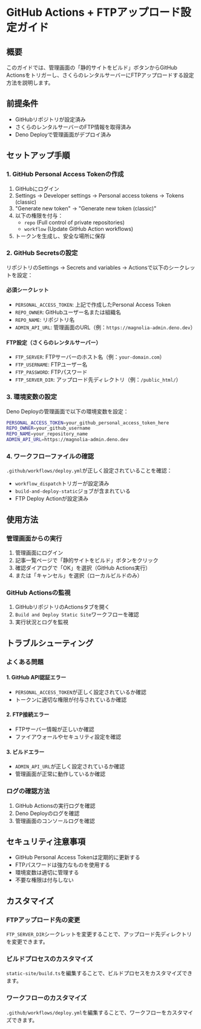 # GitHub Actions + FTPアップロード設定ガイド

## 概要

このガイドでは、管理画面の「静的サイトをビルド」ボタンからGitHub Actionsをトリガーし、さくらのレンタルサーバーにFTPアップロードする設定方法を説明します。

## 前提条件

- GitHubリポジトリが設定済み
- さくらのレンタルサーバーのFTP情報を取得済み
- Deno Deployで管理画面がデプロイ済み

## セットアップ手順

### 1. GitHub Personal Access Tokenの作成

1. GitHubにログイン
2. Settings → Developer settings → Personal access tokens → Tokens (classic)
3. "Generate new token" → "Generate new token (classic)"
4. 以下の権限を付与：
   - `repo` (Full control of private repositories)
   - `workflow` (Update GitHub Action workflows)
5. トークンを生成し、安全な場所に保存

### 2. GitHub Secretsの設定

リポジトリのSettings → Secrets and variables → Actionsで以下のシークレットを設定：

#### 必須シークレット
- `PERSONAL_ACCESS_TOKEN`: 上記で作成したPersonal Access Token
- `REPO_OWNER`: GitHubユーザー名または組織名
- `REPO_NAME`: リポジトリ名
- `ADMIN_API_URL`: 管理画面のURL（例：`https://magnolia-admin.deno.dev`）

#### FTP設定（さくらのレンタルサーバー）
- `FTP_SERVER`: FTPサーバーのホスト名（例：`your-domain.com`）
- `FTP_USERNAME`: FTPユーザー名
- `FTP_PASSWORD`: FTPパスワード
- `FTP_SERVER_DIR`: アップロード先ディレクトリ（例：`/public_html/`）

### 3. 環境変数の設定

Deno Deployの管理画面で以下の環境変数を設定：

```bash
PERSONAL_ACCESS_TOKEN=your_github_personal_access_token_here
REPO_OWNER=your_github_username
REPO_NAME=your_repository_name
ADMIN_API_URL=https://magnolia-admin.deno.dev
```

### 4. ワークフローファイルの確認

`.github/workflows/deploy.yml`が正しく設定されていることを確認：

- `workflow_dispatch`トリガーが設定済み
- `build-and-deploy-static`ジョブが含まれている
- FTP Deploy Actionが設定済み

## 使用方法

### 管理画面からの実行

1. 管理画面にログイン
2. 記事一覧ページで「静的サイトをビルド」ボタンをクリック
3. 確認ダイアログで「OK」を選択（GitHub Actions実行）
4. または「キャンセル」を選択（ローカルビルドのみ）

### GitHub Actionsの監視

1. GitHubリポジトリのActionsタブを開く
2. `Build and Deploy Static Site`ワークフローを確認
3. 実行状況とログを監視

## トラブルシューティング

### よくある問題

#### 1. GitHub API認証エラー
- `PERSONAL_ACCESS_TOKEN`が正しく設定されているか確認
- トークンに適切な権限が付与されているか確認

#### 2. FTP接続エラー
- FTPサーバー情報が正しいか確認
- ファイアウォールやセキュリティ設定を確認

#### 3. ビルドエラー
- `ADMIN_API_URL`が正しく設定されているか確認
- 管理画面が正常に動作しているか確認

### ログの確認方法

1. GitHub Actionsの実行ログを確認
2. Deno Deployのログを確認
3. 管理画面のコンソールログを確認

## セキュリティ注意事項

- GitHub Personal Access Tokenは定期的に更新する
- FTPパスワードは強力なものを使用する
- 環境変数は適切に管理する
- 不要な権限は付与しない

## カスタマイズ

### FTPアップロード先の変更

`FTP_SERVER_DIR`シークレットを変更することで、アップロード先ディレクトリを変更できます。

### ビルドプロセスのカスタマイズ

`static-site/build.ts`を編集することで、ビルドプロセスをカスタマイズできます。

### ワークフローのカスタマイズ

`.github/workflows/deploy.yml`を編集することで、ワークフローをカスタマイズできます。 